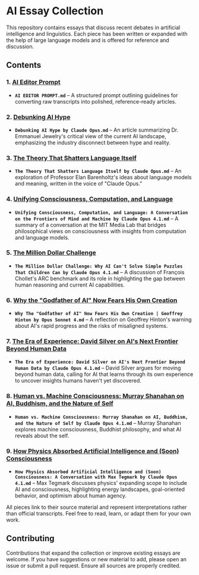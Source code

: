 # AI Essay Collection

This repository contains essays that discuss recent debates in artificial intelligence and linguistics. Each piece has been written or expanded with the help of large language models and is offered for reference and discussion.

## Contents

### 1. [AI Editor Prompt](https://github.com/Glushiator/stuff/blob/main/AI%20EDITOR%20PROMPT.md)
- **`AI EDITOR PROMPT.md`** – A structured prompt outlining guidelines for converting raw transcripts into polished, reference-ready articles.

### 2. [Debunking AI Hype](https://github.com/Glushiator/stuff/blob/main/Debunking%20AI%20Hype%20by%20Claude%20Opus.md)
- **`Debunking AI Hype by Claude Opus.md`** – An article summarizing Dr. Emmanuel Jewelry's critical view of the current AI landscape, emphasizing the industry disconnect between hype and reality.

### 3. [The Theory That Shatters Language Itself](https://github.com/Glushiator/stuff/blob/main/The%20Theory%20That%20Shatters%20Language%20Itself%20by%20Claude%20Opus.md)
- **`The Theory That Shatters Language Itself by Claude Opus.md`** – An exploration of Professor Elan Barenholtz's ideas about language models and meaning, written in the voice of "Claude Opus."

### 4. [Unifying Consciousness, Computation, and Language](https://github.com/Glushiator/stuff/blob/main/Unifying%20Consciousness%2C%20Computation%2C%20and%20Language%3A%20A%20Conversation%20on%20the%20Frontiers%20of%20Mind%20and%20Machine%20by%20Claude%20Opus%204.1.md)
- **`Unifying Consciousness, Computation, and Language: A Conversation on the Frontiers of Mind and Machine by Claude Opus 4.1.md`** – A summary of a conversation at the MIT Media Lab that bridges philosophical views on consciousness with insights from computation and language models.

### 5. [The Million Dollar Challenge](https://github.com/Glushiator/stuff/blob/main/The%20Million%20Dollar%20Challenge%3A%20Why%20AI%20Can%27t%20Solve%20Simple%20Puzzles%20That%20Children%20Can%20by%20Claude%20Opus%204.1.md)
- **`The Million Dollar Challenge: Why AI Can't Solve Simple Puzzles That Children Can by Claude Opus 4.1.md`** – A discussion of François Chollet's ARC benchmark and its role in highlighting the gap between human reasoning and current AI capabilities.

### 6. [Why the "Godfather of AI" Now Fears His Own Creation](https://github.com/Glushiator/stuff/blob/main/Why%20The%20%22Godfather%20of%20AI%22%20Now%20Fears%20His%20Own%20Creation%20%7C%20Geoffrey%20Hinton%20by%20Opus%20Sonnet%204.md)
- **`Why The "Godfather of AI" Now Fears His Own Creation | Geoffrey Hinton by Opus Sonnet 4.md`** – A reflection on Geoffrey Hinton's warning about AI's rapid progress and the risks of misaligned systems.

### 7. [The Era of Experience: David Silver on AI's Next Frontier Beyond Human Data](https://github.com/Glushiator/stuff/blob/main/The%20Era%20of%20Experience%3A%20David%20Silver%20on%20AI%27s%20Next%20Frontier%20Beyond%20Human%20Data%20by%20Claude%20Opus%204.1.md)
- **`The Era of Experience: David Silver on AI's Next Frontier Beyond Human Data by Claude Opus 4.1.md`** – David Silver argues for moving beyond human data, calling for AI that learns through its own experience to uncover insights humans haven't yet discovered.

### 8. [Human vs. Machine Consciousness: Murray Shanahan on AI, Buddhism, and the Nature of Self](https://github.com/Glushiator/stuff/blob/main/Human%20vs.%20Machine%20Consciousness%3A%20Murray%20Shanahan%20on%20AI%2C%20Buddhism%2C%20and%20the%20Nature%20of%20Self%20by%20Claude%20Opus%204.1.md)
- **`Human vs. Machine Consciousness: Murray Shanahan on AI, Buddhism, and the Nature of Self by Claude Opus 4.1.md`** – Murray Shanahan explores machine consciousness, Buddhist philosophy, and what AI reveals about the self.

### 9. [How Physics Absorbed Artificial Intelligence and (Soon) Consciousness](https://github.com/Glushiator/stuff/blob/main/How%20Physics%20Absorbed%20Artificial%20Intelligence%20and%20%28Soon%29%20Consciousness%3A%20A%20Conversation%20with%20Max%20Tegmark%20by%20Claude%20Opus%204.1.md)
- **`How Physics Absorbed Artificial Intelligence and (Soon) Consciousness: A Conversation with Max Tegmark by Claude Opus 4.1.md`** – Max Tegmark discusses physics' expanding scope to include AI and consciousness, highlighting energy landscapes, goal-oriented behavior, and optimism about human agency.

All pieces link to their source material and represent interpretations rather than official transcripts. Feel free to read, learn, or adapt them for your own work.

## Contributing

Contributions that expand the collection or improve existing essays are welcome. If you have suggestions or new material to add, please open an issue or submit a pull request. Ensure all sources are properly credited.
